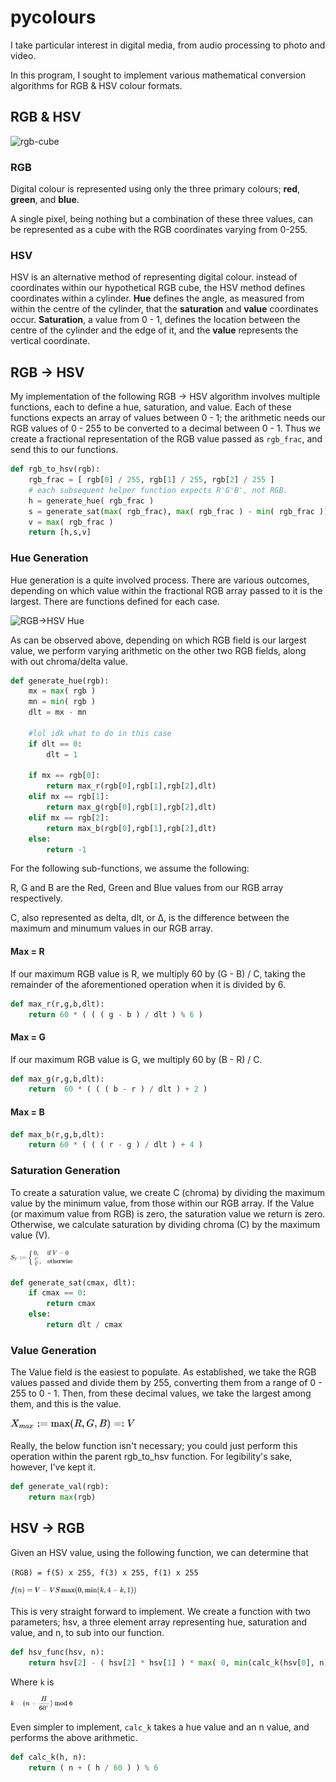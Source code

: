 # pycolours

I take particular interest in digital media, from audio processing to photo and video.

In this program, I sought to implement various mathematical conversion algorithms for RGB & HSV colour formats.

##  RGB & HSV

![rgb-cube](https://miro.medium.com/max/1400/1*W30TLUP9avQwyyLfwu7WYA.jpeg)

### RGB

Digital colour is represented using only the three primary colours; **red**, **green**, and **blue**.

A single pixel, being nothing but a combination of these three values, can be represented as a cube with the RGB coordinates varying from 0-255.

### HSV

HSV is an alternative method of representing digital colour. instead of coordinates within our hypothetical RGB cube, the HSV method defines coordinates within a cylinder. **Hue** defines the angle, as measured from within the centre of the cylinder, that the **saturation** and **value** coordinates occur. **Saturation**, a value from 0 - 1, defines the location between the centre of the cylinder and the edge of it, and the **value** represents the vertical coordinate.

## RGB -> HSV

My implementation of the following RGB -> HSV algorithm involves multiple functions, each to define a hue, saturation, and value. Each of these functions expects an array of values between 0 - 1; the arithmetic needs our RGB values of 0 - 255 to be converted to a decimal between 0 - 1. Thus we create a fractional representation of the RGB value passed as `rgb_frac`, and send this to our functions.

```python
def rgb_to_hsv(rgb):
    rgb_frac = [ rgb[0] / 255, rgb[1] / 255, rgb[2] / 255 ]
    # each subsequent helper function expects R'G'B', not RGB.
    h = generate_hue( rgb_frac )
    s = generate_sat(max( rgb_frac), max( rgb_frac ) - min( rgb_frac ))
    v = max( rgb_frac )
    return [h,s,v]
```

### Hue Generation

Hue generation is a quite involved process. There are various outcomes, depending on which value within the fractional RGB array passed to it is the largest. There are functions defined for each case.

<img src="https://www.rapidtables.com/convert/color/rgb-to-hsv/hue-calc2.gif" alt="RGB->HSV Hue" style=""/>

As can be observed above, depending on which RGB field is our largest value, we perform varying arithmetic on the other two RGB fields, along with out chroma/delta value.

```python
def generate_hue(rgb):
    mx = max( rgb )
    mn = min( rgb )
    dlt = mx - mn

    #lol idk what to do in this case
    if dlt == 0:
        dlt = 1

    if mx == rgb[0]:
        return max_r(rgb[0],rgb[1],rgb[2],dlt)
    elif mx == rgb[1]:
        return max_g(rgb[0],rgb[1],rgb[2],dlt)
    elif mx == rgb[2]:
        return max_b(rgb[0],rgb[1],rgb[2],dlt)
    else:
        return -1
```

For the following sub-functions, we assume the following:

R, G and B are the Red, Green and Blue values from our RGB array respectively.

C, also represented as delta, dlt, or Δ, is the difference between the maximum and minumum values in our RGB array.

#### Max = R

If our maximum RGB value is R, we multiply 60 by (G - B) / C, taking the remainder of the aforementioned operation when it is divided by 6.

```python
def max_r(r,g,b,dlt):
    return 60 * ( ( ( g - b ) / dlt ) % 6 )
```

#### Max = G

If our maximum RGB value is G, we multiply 60 by (B - R) / C.

```python
def max_g(r,g,b,dlt):
    return  60 * ( ( ( b - r ) / dlt ) + 2 )
```

#### Max = B

```python
def max_b(r,g,b,dlt):
    return 60 * ( ( ( r - g ) / dlt ) + 4 )
```

### Saturation Generation

To create a saturation value, we create C (chroma) by dividing the maximum value by the minimum value, from those within our RGB array. If the Value (or maximum value from RGB) is zero, the saturation value we return is zero. Otherwise, we calculate saturation by dividing chroma (C) by the maximum value (V).

<img src="https://github.com/letsbefriendzz/pycolours/blob/master/_readme_source/rgb-hsv-scalc.PNG" alt="RGB->HSV Sat" style="height:20%; width:20%;"/>

```python
def generate_sat(cmax, dlt):
    if cmax == 0:
        return cmax
    else:
        return dlt / cmax
```

### Value Generation

The Value field is the easiest to populate. As established, we take the RGB values passed and divide them by 255, converting them from a range of 0 - 255 to 0 - 1. Then, from these decimal values, we take the largest among them, and this is the value.

<img src="https://github.com/letsbefriendzz/pycolours/blob/master/_readme_source/rgb-hsv-vcalc.PNG" alt="RGB->HSV Sat" style="height:40%; width:40%;"/>

Really, the below function isn't necessary; you could just perform this operation within the parent rgb_to_hsv function. For legibility's sake, however, I've kept it.

```python
def generate_val(rgb):
    return max(rgb)
```

## HSV -> RGB

Given an HSV value, using the following function, we can determine that

`(RGB) = f(5) x 255, f(3) x 255, f(1) x 255`

<img src="https://github.com/letsbefriendzz/pycolours/blob/master/_readme_source/hsv-rgb-fn.PNG" alt="HSV->RGB f(n)" style="height:40%; width:40%;"/>

This is very straight forward to implement. We create a function with two parameters; hsv, a three element array representing hue, saturation and value, and n, to sub into our function.

```python
def hsv_func(hsv, n):
    return hsv[2] - ( hsv[2] * hsv[1] ) * max( 0, min(calc_k(hsv[0], n), 4 - calc_k(hsv[0], n), 1) )
```

Where `k` is

<img src="https://github.com/letsbefriendzz/pycolours/blob/master/_readme_source/hsv-rgb-k.PNG" alt="HSV->RGB K" style="height:20%; width:20%;"/>

Even simpler to implement, `calc_k` takes a hue value and an n value, and performs the above arithmetic.

```python
def calc_k(h, n):
    return ( n + ( h / 60 ) ) % 6
```
